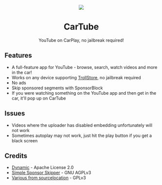 <p align="center">
  <img align="center" src='https://raw.githubusercontent.com/Avangelista/CarTube/main/Icon/CarTubeTransparent.png'>
</p>
<h1 align="center">CarTube</h1>
<p align="center">YouTube on CarPlay, no jailbreak required!</p>

## Features
- A full-feature app for YouTube - browse, search, watch videos and more in the car!
- Works on any device supporting [TrollStore](https://github.com/opa334/TrollStore), no jailbreak required
- No ads
- Skip sponsored segments with SponsorBlock
- If you were watching something on the YouTube app and then get in the car, it'll pop up on CarTube

## Issues
- Videos where the uploader has disabled embedding unfortunately will not work
- Sometimes autoplay may not work, just hit the play button if you get a black screen

## Credits
- [Dynamic](https://github.com/mhdhejazi/Dynamic) - Apache License 2.0
- [Simple Sponsor Skipper](https://greasyfork.org/en/scripts/453320-simple-sponsor-skipper) - GNU AGPLv3
- [Various from sourcelocation](https://github.com/sourcelocation) - GPLv3
